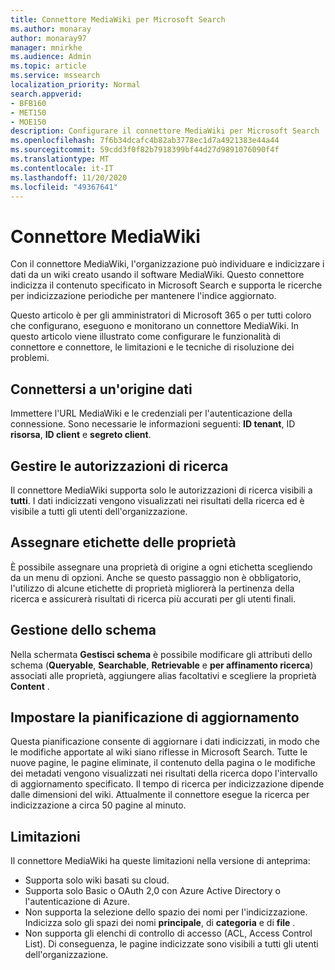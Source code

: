 ```yaml
---
title: Connettore MediaWiki per Microsoft Search
ms.author: monaray
author: monaray97
manager: mnirkhe
ms.audience: Admin
ms.topic: article
ms.service: mssearch
localization_priority: Normal
search.appverid:
- BFB160
- MET150
- MOE150
description: Configurare il connettore MediaWiki per Microsoft Search
ms.openlocfilehash: 7f6b34dcafc4b82ab3778ec1d7a4921383e44a44
ms.sourcegitcommit: 59cdd3f0f82b7918399bf44d27d9891076090f4f
ms.translationtype: MT
ms.contentlocale: it-IT
ms.lasthandoff: 11/20/2020
ms.locfileid: "49367641"
---
```

# <a name="mediawiki-connector"></a>Connettore MediaWiki

Con il connettore MediaWiki, l'organizzazione può individuare e indicizzare i dati da un wiki creato usando il software MediaWiki. Questo connettore indicizza il contenuto specificato in Microsoft Search e supporta le ricerche per indicizzazione periodiche per mantenere l'indice aggiornato.

Questo articolo è per gli amministratori di Microsoft 365 o per tutti coloro che configurano, eseguono e monitorano un connettore MediaWiki. In questo articolo viene illustrato come configurare le funzionalità di connettore e connettore, le limitazioni e le tecniche di risoluzione dei problemi.

## <a name="connect-to-a-data-source"></a>Connettersi a un'origine dati

Immettere l'URL MediaWiki e le credenziali per l'autenticazione della connessione. Sono necessarie le informazioni seguenti: **ID tenant**, ID **risorsa**, **ID client** e **segreto client**.

## <a name="manage-search-permissions"></a>Gestire le autorizzazioni di ricerca

Il connettore MediaWiki supporta solo le autorizzazioni di ricerca visibili a **tutti**. I dati indicizzati vengono visualizzati nei risultati della ricerca ed è visibile a tutti gli utenti dell'organizzazione.

## <a name="assign-property-labels"></a>Assegnare etichette delle proprietà

È possibile assegnare una proprietà di origine a ogni etichetta scegliendo da un menu di opzioni. Anche se questo passaggio non è obbligatorio, l'utilizzo di alcune etichette di proprietà migliorerà la pertinenza della ricerca e assicurerà risultati di ricerca più accurati per gli utenti finali.

## <a name="manage-schema"></a>Gestione dello schema

Nella schermata **Gestisci schema** è possibile modificare gli attributi dello schema (**Queryable**, **Searchable**, **Retrievable** e **per affinamento ricerca**) associati alle proprietà, aggiungere alias facoltativi e scegliere la proprietà **Content** .

## <a name="set-the-refresh-schedule"></a>Impostare la pianificazione di aggiornamento

Questa pianificazione consente di aggiornare i dati indicizzati, in modo che le modifiche apportate al wiki siano riflesse in Microsoft Search. Tutte le nuove pagine, le pagine eliminate, il contenuto della pagina o le modifiche dei metadati vengono visualizzati nei risultati della ricerca dopo l'intervallo di aggiornamento specificato. Il tempo di ricerca per indicizzazione dipende dalle dimensioni del wiki. Attualmente il connettore esegue la ricerca per indicizzazione a circa 50 pagine al minuto.

## <a name="limitations"></a>Limitazioni

Il connettore MediaWiki ha queste limitazioni nella versione di anteprima:

* Supporta solo wiki basati su cloud.
* Supporta solo Basic o OAuth 2,0 con Azure Active Directory o l'autenticazione di Azure.
* Non supporta la selezione dello spazio dei nomi per l'indicizzazione. Indicizza solo gli spazi dei nomi **principale**, di **categoria** e di **file** .
* Non supporta gli elenchi di controllo di accesso (ACL, Access Control List). Di conseguenza, le pagine indicizzate sono visibili a tutti gli utenti dell'organizzazione.
